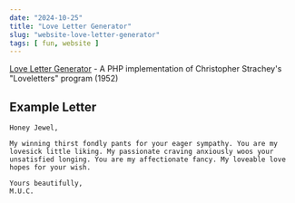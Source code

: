 ```yaml
---
date: "2024-10-25"
title: "Love Letter Generator"
slug: "website-love-letter-generator"
tags: [ fun, website ]
---
```




[Love Letter Generator][1] - A PHP implementation of Christopher Strachey's "Loveletters" program (1952)

## Example Letter

```
Honey Jewel,

My winning thirst fondly pants for your eager sympathy. You are my lovesick little liking. My passionate craving anxiously woos your unsatisfied longing. You are my affectionate fancy. My loveable love hopes for your wish.

Yours beautifully,
M.U.C.
```



   [1]: https://www.gingerbeardman.com/loveletter/
